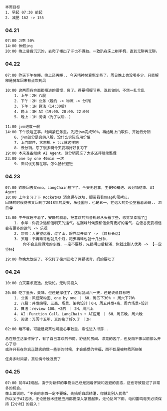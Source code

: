 	本周目标
	1. 早起 07:30 前起
	2. 减肥 162 -> 155

### 04.21

	07:00 JVM 50%
	14:00 休假ing
	20:00 晚上昏昏沉沉的，去爬了楼出了汗也不得劲。一致趴在床上刷手机，直到无聊再无聊。


### 04.22

	07:00 昨天下午在睡，晚上还再睡.. 今天精神总算恢复些了。周日晚上也没喝多少，只能解释是骑车回来有点吹到风
	
	10:00 这两周各方面都推进的很慢，疲了。得要把握节奏、说到做到，不然一乱全乱
		1. 上午：2H 八股
		2. 下午：2H 业务（履约 -> 物流 -> 分销）
		3. 下午：1H 算法（14:30后）
		4. 晚上：3H AI（19:00、20:00、22:00）
		5. 晚上：1H 阅读（为了以后..）
	
	11:00 jvm进度一般
	14:00 下午没啥正事，时间紧任务重。先把jvm完成50%，再结尾上门取件、开始云分销
		6. jvm部分是真纯八股，没什么实际应用价值
		7. 上门取件，状态机 + tcc就这样吧
		8. 云分销，忘了很多啊今天要再好好复习下
	19:00 本来准备继续 AI Agent，但分销员忘了太多还得继续整理
	23:00 one by one 40min 一次
		9. 面试优劣势在哪，怎么扬长避短


### 04.23

	07:00 昨晚回去又emo，LangChain拉下了。今天无甚事，主要MQ精进、云分销结束、AI Agent
	10:00 上午复习了下 RocketMQ 消息保存这块，顺带看看mmap和零拷贝。
	回味的时候仿佛又回到了2018年的夏天，乐佳国际，也是五一，在偌大的办公室看着源码.. 泪目😭
	
	13:00 中午就睡不着了，安静的躺着，把喜欢的抖音视频从头看了些，感觉又幸福了🎉
		1. 余华：你要永远相信明天的运气，在巅峰时候要相信会有更好的运气，在低谷更要相信会有更多的运气 -> 乐观
		2. 宗师：人要望远看，过了山，眼界就开阔了 -> 【目标长远】
		3. 罗翔：书再难背也就几个月，跑步再难也就十几分钟，
			你不会且觉得难的东西，一定不要躲，先搞明白后精湛，你就比别人优秀 -> 【一定坚持】
	
	19:00 昨晚太放纵了，不仅打了德州还吃了两顿夜宵，妈的要吐了


### 04.24

	10:00 白天需求更迭，比较忙。无时间投入
	
	20:00 吃了鱼头，美味。但还是撑住了，这周就周六一天，还是说说目标吧
		1. 业务：风控架构图、one by one ｜ 6H，周五下30% + 周六下70%
		2. 八股：并发编程、三高、场景、架构设计｜6H，周五并发+高、周六场景+设计
		3. 算法：review 100、+2的 ｜ 2H，周六上
		4. AI：Function Call、LangChain + AI应用 ｜ 6H，周五晚、周六晚
		5. 阅读：万历十五年，真的拖了好久了 ｜3H
	
	02:00 睡不着，可能是奶茶也可能心事较重，索性进入书房.. 
	
	总在想生活条件好了，有了自己喜欢的书房、舒适的房间、漂亮的客厅，但反而不像以前那么开心了😢
	或许只有在你真正踏实的做一些事的时候，才会感受的幸福，而不仅是被物质所绑架
	
	任务多时间紧，真后悔今晚浪费了


### 04.25

	07:00 前年AI刚起，由于对新鲜的事物自己总是抱着怀疑和逃避的姿态，这也导致错过了非常多的机会。
	像上面说的，“不会的东西一定不要躲，先搞明白后精湛，你就比别人优秀”
	所以关于AI这块，无论是技术还是应用都要深入掌握起来，无论刮风下雨、电闪雷鸣每天必须保持【2小时】的投入！

